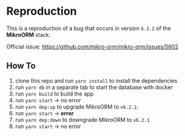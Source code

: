 # Reproduction

This is a reproduction of a bug that occurs in version `6.2.2` of the **MikroORM** stack.

Official issue: https://github.com/mikro-orm/mikro-orm/issues/5602

## How To

1. clone this repo and run `yarn install` to install the dependencies
2. run `yarn db` in a separate tab to start the database with docker
3. run `yarn build` to build the app
4. run `yarn start` -> no error
5. run `yarn dep:up` to upgrade MikroORM to `v6.2.2`.
6. run `yarn start` -> **error**
7. run `yarn dep:down` to downgrade MikroORM to `v6.2.1`
8. run `yarn start` -> no error
